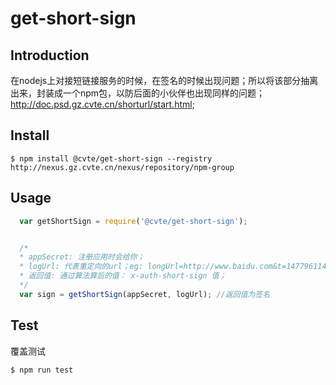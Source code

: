 # get-short-sign

## Introduction
  在nodejs上对接短链接服务的时候，在签名的时候出现问题；所以将该部分抽离出来，封装成一个npm包，以防后面的小伙伴也出现同样的问题；  
  http://doc.psd.gz.cvte.cn/shorturl/start.html;


## Install
```
$ npm install @cvte/get-short-sign --registry http://nexus.gz.cvte.cn/nexus/repository/npm-group
```

## Usage
```js
  var getShortSign = require('@cvte/get-short-sign');


  /*
  * appSecret: 注册应用时会给你； 
  * logUrl: 代表重定向的url；eg: longUrl=http://www.baidu.com&t=1477961146000
  * 返回值: 通过算法算后的值： x-auth-short-sign 值；
  */
  var sign = getShortSign(appSecret, logUrl); //返回值为签名

```

## Test
覆盖测试  
```
$ npm run test
```
